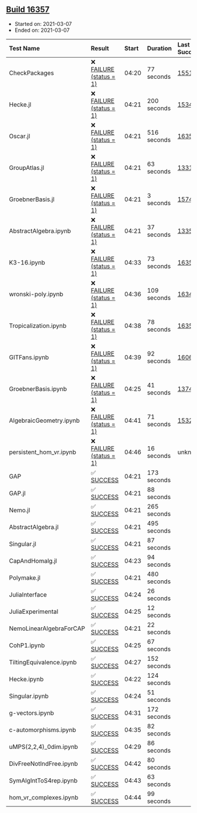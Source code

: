 ## [Build 16357](https://oscarci.mathematik.uni-kl.de/job/oscar/16357/)

* Started on: 2021-03-07
* Ended on: 2021-03-07

| Test Name    | Result | Start | Duration | Last Success | First Failure |
|:-------------|:-------|:------|:---------|:-------------|:--------------|
| CheckPackages | ❌ [FAILURE (status = 1)](https://oscarci.mathematik.uni-kl.de/job/oscar/16357/artifact/logs/build-16357/CheckPackages.log) | 04:20 | 77 seconds | [15514](https://oscarci.mathematik.uni-kl.de/job/oscar/15514/) | [15515](https://oscarci.mathematik.uni-kl.de/job/oscar/15515/) |
| Hecke.jl | ❌ [FAILURE (status = 1)](https://oscarci.mathematik.uni-kl.de/job/oscar/16357/artifact/logs/build-16357/Hecke.jl.log) | 04:21 | 200 seconds | [15344](https://oscarci.mathematik.uni-kl.de/job/oscar/15344/) | [15348](https://oscarci.mathematik.uni-kl.de/job/oscar/15348/) |
| Oscar.jl | ❌ [FAILURE (status = 1)](https://oscarci.mathematik.uni-kl.de/job/oscar/16357/artifact/logs/build-16357/Oscar.jl.log) | 04:21 | 516 seconds | [16356](https://oscarci.mathematik.uni-kl.de/job/oscar/16356/) | [16357](https://oscarci.mathematik.uni-kl.de/job/oscar/16357/) |
| GroupAtlas.jl | ❌ [FAILURE (status = 1)](https://oscarci.mathematik.uni-kl.de/job/oscar/16357/artifact/logs/build-16357/GroupAtlas.jl.log) | 04:21 | 63 seconds | [13311](https://oscarci.mathematik.uni-kl.de/job/oscar/13311/) | [13312](https://oscarci.mathematik.uni-kl.de/job/oscar/13312/) |
| GroebnerBasis.jl | ❌ [FAILURE (status = 1)](https://oscarci.mathematik.uni-kl.de/job/oscar/16357/artifact/logs/build-16357/GroebnerBasis.jl.log) | 04:21 | 3 seconds | [15745](https://oscarci.mathematik.uni-kl.de/job/oscar/15745/) | [15746](https://oscarci.mathematik.uni-kl.de/job/oscar/15746/) |
| AbstractAlgebra.ipynb | ❌ [FAILURE (status = 1)](https://oscarci.mathematik.uni-kl.de/job/oscar/16357/artifact/logs/build-16357/AbstractAlgebra.ipynb.log) | 04:21 | 37 seconds | [13355](https://oscarci.mathematik.uni-kl.de/job/oscar/13355/) | [13356](https://oscarci.mathematik.uni-kl.de/job/oscar/13356/) |
| K3-16.ipynb | ❌ [FAILURE (status = 1)](https://oscarci.mathematik.uni-kl.de/job/oscar/16357/artifact/logs/build-16357/K3-16.ipynb.log) | 04:33 | 73 seconds | [16356](https://oscarci.mathematik.uni-kl.de/job/oscar/16356/) | [16357](https://oscarci.mathematik.uni-kl.de/job/oscar/16357/) |
| wronski-poly.ipynb | ❌ [FAILURE (status = 1)](https://oscarci.mathematik.uni-kl.de/job/oscar/16357/artifact/logs/build-16357/wronski-poly.ipynb.log) | 04:36 | 109 seconds | [16347](https://oscarci.mathematik.uni-kl.de/job/oscar/16347/) | [16348](https://oscarci.mathematik.uni-kl.de/job/oscar/16348/) |
| Tropicalization.ipynb | ❌ [FAILURE (status = 1)](https://oscarci.mathematik.uni-kl.de/job/oscar/16357/artifact/logs/build-16357/Tropicalization.ipynb.log) | 04:38 | 78 seconds | [16356](https://oscarci.mathematik.uni-kl.de/job/oscar/16356/) | [16357](https://oscarci.mathematik.uni-kl.de/job/oscar/16357/) |
| GITFans.ipynb | ❌ [FAILURE (status = 1)](https://oscarci.mathematik.uni-kl.de/job/oscar/16357/artifact/logs/build-16357/GITFans.ipynb.log) | 04:39 | 92 seconds | [16068](https://oscarci.mathematik.uni-kl.de/job/oscar/16068/) | [16069](https://oscarci.mathematik.uni-kl.de/job/oscar/16069/) |
| GroebnerBasis.ipynb | ❌ [FAILURE (status = 1)](https://oscarci.mathematik.uni-kl.de/job/oscar/16357/artifact/logs/build-16357/GroebnerBasis.ipynb.log) | 04:25 | 41 seconds | [13748](https://oscarci.mathematik.uni-kl.de/job/oscar/13748/) | [13749](https://oscarci.mathematik.uni-kl.de/job/oscar/13749/) |
| AlgebraicGeometry.ipynb | ❌ [FAILURE (status = 1)](https://oscarci.mathematik.uni-kl.de/job/oscar/16357/artifact/logs/build-16357/AlgebraicGeometry.ipynb.log) | 04:41 | 71 seconds | [15322](https://oscarci.mathematik.uni-kl.de/job/oscar/15322/) | [15323](https://oscarci.mathematik.uni-kl.de/job/oscar/15323/) |
| persistent_hom_vr.ipynb | ❌ [FAILURE (status = 1)](https://oscarci.mathematik.uni-kl.de/job/oscar/16357/artifact/logs/build-16357/persistent_hom_vr.ipynb.log) | 04:46 | 16 seconds | unknown | unknown |
| GAP | ✅ [SUCCESS](https://oscarci.mathematik.uni-kl.de/job/oscar/16357/artifact/logs/build-16357/GAP.log) | 04:21 | 173 seconds |  |  |
| GAP.jl | ✅ [SUCCESS](https://oscarci.mathematik.uni-kl.de/job/oscar/16357/artifact/logs/build-16357/GAP.jl.log) | 04:21 | 88 seconds |  |  |
| Nemo.jl | ✅ [SUCCESS](https://oscarci.mathematik.uni-kl.de/job/oscar/16357/artifact/logs/build-16357/Nemo.jl.log) | 04:21 | 265 seconds |  |  |
| AbstractAlgebra.jl | ✅ [SUCCESS](https://oscarci.mathematik.uni-kl.de/job/oscar/16357/artifact/logs/build-16357/AbstractAlgebra.jl.log) | 04:21 | 495 seconds |  |  |
| Singular.jl | ✅ [SUCCESS](https://oscarci.mathematik.uni-kl.de/job/oscar/16357/artifact/logs/build-16357/Singular.jl.log) | 04:21 | 87 seconds |  |  |
| CapAndHomalg.jl | ✅ [SUCCESS](https://oscarci.mathematik.uni-kl.de/job/oscar/16357/artifact/logs/build-16357/CapAndHomalg.jl.log) | 04:23 | 94 seconds |  |  |
| Polymake.jl | ✅ [SUCCESS](https://oscarci.mathematik.uni-kl.de/job/oscar/16357/artifact/logs/build-16357/Polymake.jl.log) | 04:21 | 480 seconds |  |  |
| JuliaInterface | ✅ [SUCCESS](https://oscarci.mathematik.uni-kl.de/job/oscar/16357/artifact/logs/build-16357/JuliaInterface.log) | 04:24 | 26 seconds |  |  |
| JuliaExperimental | ✅ [SUCCESS](https://oscarci.mathematik.uni-kl.de/job/oscar/16357/artifact/logs/build-16357/JuliaExperimental.log) | 04:25 | 12 seconds |  |  |
| NemoLinearAlgebraForCAP | ✅ [SUCCESS](https://oscarci.mathematik.uni-kl.de/job/oscar/16357/artifact/logs/build-16357/NemoLinearAlgebraForCAP.log) | 04:21 | 22 seconds |  |  |
| CohP1.ipynb | ✅ [SUCCESS](https://oscarci.mathematik.uni-kl.de/job/oscar/16357/artifact/logs/build-16357/CohP1.ipynb.log) | 04:25 | 67 seconds |  |  |
| TiltingEquivalence.ipynb | ✅ [SUCCESS](https://oscarci.mathematik.uni-kl.de/job/oscar/16357/artifact/logs/build-16357/TiltingEquivalence.ipynb.log) | 04:27 | 152 seconds |  |  |
| Hecke.ipynb | ✅ [SUCCESS](https://oscarci.mathematik.uni-kl.de/job/oscar/16357/artifact/logs/build-16357/Hecke.ipynb.log) | 04:22 | 124 seconds |  |  |
| Singular.ipynb | ✅ [SUCCESS](https://oscarci.mathematik.uni-kl.de/job/oscar/16357/artifact/logs/build-16357/Singular.ipynb.log) | 04:24 | 51 seconds |  |  |
| g-vectors.ipynb | ✅ [SUCCESS](https://oscarci.mathematik.uni-kl.de/job/oscar/16357/artifact/logs/build-16357/g-vectors.ipynb.log) | 04:31 | 172 seconds |  |  |
| c-automorphisms.ipynb | ✅ [SUCCESS](https://oscarci.mathematik.uni-kl.de/job/oscar/16357/artifact/logs/build-16357/c-automorphisms.ipynb.log) | 04:35 | 82 seconds |  |  |
| uMPS(2,2,4)_0dim.ipynb | ✅ [SUCCESS](https://oscarci.mathematik.uni-kl.de/job/oscar/16357/artifact/logs/build-16357/uMPS-2-2-4-_0dim.ipynb.log) | 04:29 | 86 seconds |  |  |
| DivFreeNotIndFree.ipynb | ✅ [SUCCESS](https://oscarci.mathematik.uni-kl.de/job/oscar/16357/artifact/logs/build-16357/DivFreeNotIndFree.ipynb.log) | 04:42 | 80 seconds |  |  |
| SymAlgIntToS4rep.ipynb | ✅ [SUCCESS](https://oscarci.mathematik.uni-kl.de/job/oscar/16357/artifact/logs/build-16357/SymAlgIntToS4rep.ipynb.log) | 04:43 | 63 seconds |  |  |
| hom_vr_complexes.ipynb | ✅ [SUCCESS](https://oscarci.mathematik.uni-kl.de/job/oscar/16357/artifact/logs/build-16357/hom_vr_complexes.ipynb.log) | 04:44 | 99 seconds |  |  |
